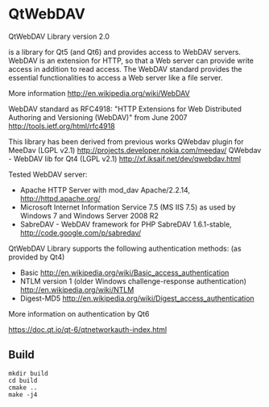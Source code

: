 # QtWebDAV

QtWebDAV Library version 2.0

is a library for Qt5 (and Qt6) and provides access to WebDAV servers.
WebDAV is an extension for HTTP, so that a Web server can
provide write access in addition to read access. The WebDAV
standard provides the essential functionalities to access
a Web server like a file server.

More information
http://en.wikipedia.org/wiki/WebDAV

WebDAV standard as RFC4918:
"HTTP Extensions for Web Distributed Authoring and
Versioning (WebDAV)" from June 2007
http://tools.ietf.org/html/rfc4918

This library has been derived from previous works
QWebdav plugin for MeeDav (LGPL v2.1)
http://projects.developer.nokia.com/meedav/
QWebdav - WebDAV lib for Qt4 (LGPL v2.1)
http://xf.iksaif.net/dev/qwebdav.html

Tested WebDAV server:
- Apache HTTP Server with mod_dav
Apache/2.2.14, http://httpd.apache.org/
- Microsoft Internet Information Service 7.5 (MS IIS 7.5)
as used by Windows 7 and Windows Server 2008 R2
- SabreDAV - WebDAV framework for PHP
SabreDAV 1.6.1-stable, http://code.google.com/p/sabredav/

QtWebDAV Library supports the following authentication methods:
(as provided by Qt4)

* Basic
  http://en.wikipedia.org/wiki/Basic_access_authentication
* NTLM version 1 (older Windows challenge-response authentication)
  http://en.wikipedia.org/wiki/NTLM
* Digest-MD5
  http://en.wikipedia.org/wiki/Digest_access_authentication

More information on authentication by Qt6

https://doc.qt.io/qt-6/qtnetworkauth-index.html

## Build

```shell
mkdir build
cd build
cmake ..
make -j4
```

